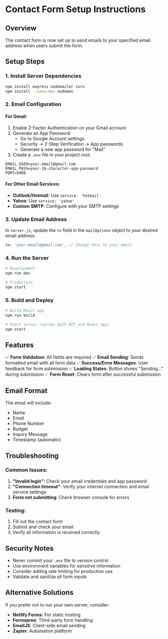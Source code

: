 # Contact Form Setup Instructions

## Overview
The contact form is now set up to send emails to your specified email address when users submit the form.

## Setup Steps

### 1. Install Server Dependencies
```bash
npm install express nodemailer cors
npm install --save-dev nodemon
```

### 2. Email Configuration

#### For Gmail:
1. Enable 2-Factor Authentication on your Gmail account
2. Generate an App Password:
   - Go to Google Account settings
   - Security → 2-Step Verification → App passwords
   - Generate a new app password for "Mail"
3. Create a `.env` file in your project root:
```
EMAIL_USER=your-email@gmail.com
EMAIL_PASS=your-16-character-app-password
PORT=5000
```

#### For Other Email Services:
- **Outlook/Hotmail**: Use `service: 'hotmail'`
- **Yahoo**: Use `service: 'yahoo'`
- **Custom SMTP**: Configure with your SMTP settings

### 3. Update Email Address
In `server.js`, update the `to` field in the `mailOptions` object to your desired email address:
```javascript
to: 'your-email@gmail.com', // Change this to your email
```

### 4. Run the Server
```bash
# Development
npm run dev

# Production
npm start
```

### 5. Build and Deploy
```bash
# Build React app
npm run build

# Start server (serves both API and React app)
npm start
```

## Features

✅ **Form Validation**: All fields are required
✅ **Email Sending**: Sends formatted email with all form data
✅ **Success/Error Messages**: User feedback for form submission
✅ **Loading States**: Button shows "Sending..." during submission
✅ **Form Reset**: Clears form after successful submission

## Email Format
The email will include:
- Name
- Email
- Phone Number
- Budget
- Inquiry Message
- Timestamp (automatic)

## Troubleshooting

### Common Issues:
1. **"Invalid login"**: Check your email credentials and app password
2. **"Connection timeout"**: Verify your internet connection and email service settings
3. **Form not submitting**: Check browser console for errors

### Testing:
1. Fill out the contact form
2. Submit and check your email
3. Verify all information is received correctly

## Security Notes
- Never commit your `.env` file to version control
- Use environment variables for sensitive information
- Consider adding rate limiting for production use
- Validate and sanitize all form inputs

## Alternative Solutions
If you prefer not to run your own server, consider:
- **Netlify Forms**: For static hosting
- **Formspree**: Third-party form handling
- **EmailJS**: Client-side email sending
- **Zapier**: Automation platform

